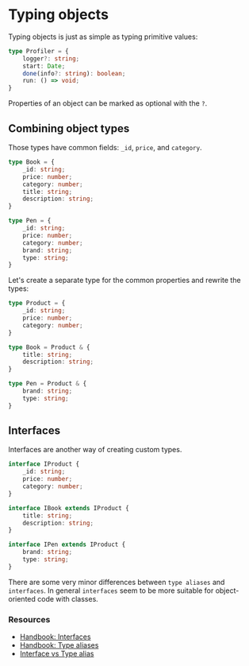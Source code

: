 # Typing objects

Typing objects is just as simple as typing primitive values:

```typescript
type Profiler = {
    logger?: string;
    start: Date;
    done(info?: string): boolean;
    run: () => void;
}
```

Properties of an object can be marked as optional with the `?`.

## Combining object types

Those types have common fields: `_id`, `price`, and `category`.

```typescript
type Book = {
    _id: string;
    price: number;
    category: number;
    title: string;
    description: string;
}

type Pen = {
    _id: string;
    price: number;
    category: number;
    brand: string;
    type: string;
}
```

Let's create a separate type for the common properties and rewrite the types:

```typescript
type Product = {
    _id: string;
    price: number;
    category: number;
}

type Book = Product & {
    title: string;
    description: string;
}

type Pen = Product & {
    brand: string;
    type: string;
}
```

## Interfaces

Interfaces are another way of creating custom types.

```typescript
interface IProduct {
    _id: string;
    price: number;
    category: number;
}

interface IBook extends IProduct {
    title: string;
    description: string; 
}

interface IPen extends IProduct {
    brand: string;
    type: string;    
}
```

There are some very minor differences between `type aliases` and `interfaces`. In general `interfaces` seem to be more suitable for object-oriented code with classes.

### Resources

* [Handbook: Interfaces](https://www.typescriptlang.org/docs/handbook/interfaces.html)
* [Handbook: Type aliases](https://www.typescriptlang.org/docs/handbook/advanced-types.html#type-aliases)
* [Interface vs Type alias](https://medium.com/@martin_hotell/interface-vs-type-alias-in-typescript-2-7-2a8f1777af4c)


